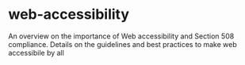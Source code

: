 # web-accessibility
An overview on the importance of Web accessibility and Section 508 compliance. Details on the guidelines and best practices to make web accessibile by all
